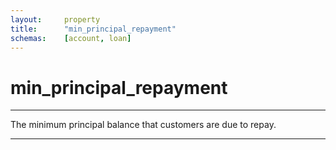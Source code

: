 ```yaml
---
layout:     property
title:      "min_principal_repayment"
schemas:    [account, loan]
---
```


# min_principal_repayment

---

The minimum principal balance that customers are due to repay.

---
